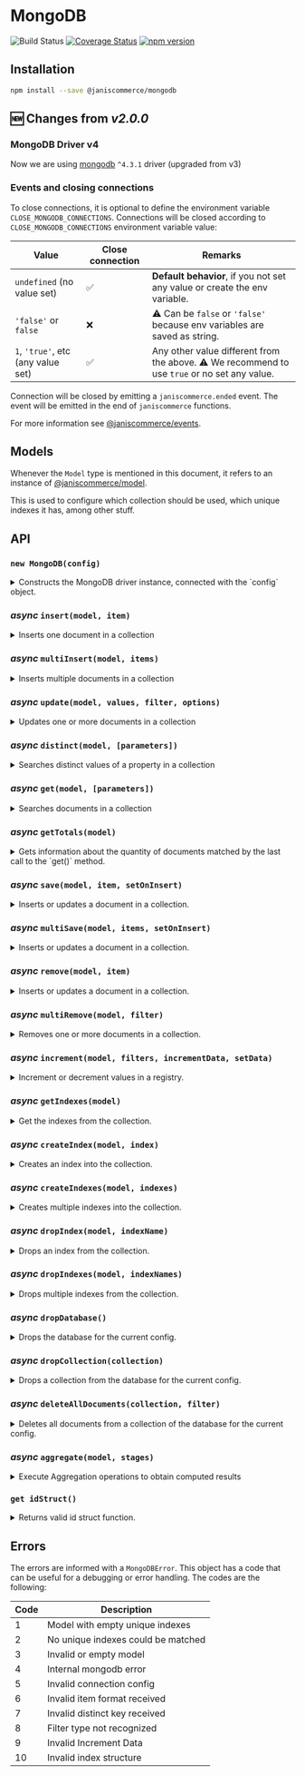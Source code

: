 
# MongoDB

![Build Status](https://github.com/janis-commerce/mongodb/workflows/Build%20Status/badge.svg)
[![Coverage Status](https://coveralls.io/repos/github/janis-commerce/mongodb/badge.svg?branch=master)](https://coveralls.io/github/janis-commerce/mongodb?branch=master)
[![npm version](https://badge.fury.io/js/%40janiscommerce%2Fmongodb.svg)](https://www.npmjs.com/package/@janiscommerce/mongodb)

## Installation

```sh
npm install --save @janiscommerce/mongodb
```

## :new: Changes from _v2.0.0_

### MongoDB Driver v4

Now we are using [mongodb](https://www.npmjs.com/package/mongodb) `^4.3.1` driver (upgraded from v3)

### Events and closing connections

To close connections, it is optional to define the environment variable `CLOSE_MONGODB_CONNECTIONS`.
Connections will be closed according to `CLOSE_MONGODB_CONNECTIONS` environment variable value:

| Value | Close connection | Remarks |
|-------|------------------|---------|
| `undefined` (no value set) | :white_check_mark: | **Default behavior**, if you not set any value or create the env variable. |
| `'false'` or `false` | :x: | :warning: Can be `false` or `'false'` because env variables are saved as string. |
| `1`, `'true'`, etc (any value set) | :white_check_mark: | Any other value different from the above. :warning:  We recommend to use `true` or no set any value. |

Connection will be closed by emitting a `janiscommerce.ended` event. The event will be emitted in the end of `janiscommerce` functions.

For more information see [@janiscommerce/events](https://www.npmjs.com/package/@janiscommerce/events).

## Models
Whenever the `Model` type is mentioned in this document, it refers to an instance of [@janiscommerce/model](https://www.npmjs.com/package/@janiscommerce/model).

This is used to configure which collection should be used, which unique indexes it has, among other stuff.

## API

### `new MongoDB(config)`

<details>

<summary>Constructs the MongoDB driver instance, connected with the `config` object.</summary>

**Properties:**

- host `String` (optional): MongoDB host, default: `localhost`
- protocol `String` (optional): host protocol, default: `mongodb://`
- port `Number` (optional): host port, default none
- user `String` (optional): host username, default none
- password `String` (optional): host user password, default none
- database `String` **(required)**: MongoDB database
- limit `Number` (optional): Default limit for `get`/`getTotals` operations, default: `500`

**Usage:**
```js
const MongoDB = require('@janiscommerce/mongodb');

const Model = require('./myModel');

const mongo = new MongoDB({
   protocol: 'mongodb://',
   host: 'localhost',
   port: 27017
   user: 'some-user',
   password: 'super-secure-password',
   database: 'great-database'
});

const model = new Model();

// await mongo.[methodName](model);
```

</details>

### ***async*** `insert(model, item)`

<details>
<summary>Inserts one document in a collection</summary>

- model: `Model`: A model instance
- item: `Object`: The item to save in the collection

- Resolves `String`: The *ID* of the inserted item or rejects on failure.

**Usage:**
```js
await mongo.insert(model, {
   id: 1,
   name: 'test'
});
// > '000000054361564751d8516f'
```

</details>

### ***async*** `multiInsert(model, items)`

<details>
<summary>Inserts multiple documents in a collection</summary>

- model: `Model`: A model instance
- item: `Array<Object>`: The items to save in the collection

- Resolves `Array<Object>`: Items inserted
- Rejects `Error` When something bad occurs

**Usage:**
```js
await mongo.multiInsert(model, [
   { id: 2, name: 'test 1' },
   { id: 3, name: 'test 2' },
   { id: 4, name: 'test 3' }
]);
// > true
```

</details>

### ***async*** `update(model, values, filter, options)`

<details>
<summary>Updates one or more documents in a collection</summary>

- model: `Model`: A model instance
- values: `Object` or `Array<Object>`: The values to set in the documents
- filter: `Object`: Filter criteria to match documents
- options: `Object`: Optional parameters (such as [arrayFilters](https://docs.mongodb.com/v3.6/release-notes/3.6/#arrayfilters)) of the query [See more](https://docs.mongodb.com/v3.6/reference/method/db.collection.updateMany/#definition)

- Resolves `Number`: The number of modified documents
- Rejects `Error` When something bad occurs

**Usage:**
```js
// Updating an item
await mongo.update(
   model,
   { name: 'foobar', color: 'red' }, // the values to update
   { id: 1 } // the filter
);
// > 1

// Updating the enire collection...
await mongo.update(
   model,
   { status: 'active' }, // the values to update
);
// > Number

// Updating certain elements of an array
/* Sample document to match
{
	_id: ObjectID('5df0151dbc1d570011949d86'),
	items: [{ name: 'foo', price: 90 },{ name: 'bar', price: 45 }]
}
*/
await mongo.update(
   model,
   { $set: { "items.$[elem].price" : 100 } }, // the values to update
   {}
   { arrayFilters: [ { "elem.price": { $gte: 85 } } ] }
)
// > Number
/* Output
{
	_id: ObjectID('5df0151dbc1d570011949d86'),
	items: [{ name: 'foo', price: 100 },{ name: 'bar', price: 45 }]
}
*/
```

</details>

### ***async*** `distinct(model, [parameters])`

<details>
<summary>Searches distinct values of a property in a collection</summary>

- model: `Model`: A model instance
- parameters: `Object` (optional): The query parameters. Default: `{}`. It only accepts `key` (the field name to get distinct values from, and `filters` -- described below in `get()` method)

- Resolves `Array<Object>`: An array of documents
- Rejects `Error` When something bad occurs

**Usage:**
```js
await mongo.distinct(model, { key: 'color', filters: { status: 'active' } });
// > ['Red', 'Blue']

```

</details>

### ***async*** `get(model, [parameters])`

<details>
<summary>Searches documents in a collection</summary>

- model: `Model`: A model instance
- parameters: `Object` (optional): The query parameters. Default: `{}`

- Resolves `Array<Object>`: An array of documents
- Rejects `Error` When something bad occurs

**Available parameters: (all of them are optional)**

- order `Object`: Sets the sorting criteria of the matched documents, for example: `{ myField: 'asc', myOtherField: 'desc' }`
- limit `Number`: Sets the page size when fetching documents. Defaults to the limit of the constructor.
- page `Number`: Sets the current page to retrieve.
- filters `Object|Array<Object>`: Sets the criteria to match documents. An object means AND operation between multiple filters. An array mean an OR operation. See examples [below](#filters).

Parameters example:
```js
{
   limit: 1000, // Default 500 from config
   page: 2,
   order: {
      itemField: 'asc'
   },
   filters: {
      itemField: 'foobar',
      otherItemField: {
         'value': ['foo', 'bar'],
         'type' : 'in'
      }
   }
}
```

#### Filters

The filters have a simpler structure than raw mongo filters, in order to simplify it's usage.

**Filter types**

The filter types can be defined in the model static getter `fields` like this:
```js
class MyModel extends Model {
	static get fields() {
		return {
			myField: {
				type: 'greaterOrEqual'
			}
		}
	}
}
```

It can also be overriden in each query like this:
```js
mongodb.get(myModel, {
	filters: {
		myField: {
			type: 'lesserOrEqual',
			value: 10
		}
	}
});
```

The following table shows all the supported filter types, and it's equivalence:

| Type           | Mongo equivalence |
| -------------- | ----------------- |
| equal          | $eq               |
| notEqual       | $ne               |
| greater        | $gt               |
| greaterOrEqual | $gte              |
| lesser         | $lt               |
| lesserOrEqual  | $lte              |
| in             | $in               |
| notIn          | $nin              |
| search         | $regex            |
| all            | $all              |
| exists         | $exists           |
| text           | $text             |
| elemMatch      | $elemMatch        |
| nearSphere     | $nearSphere       |
| geoIntersects  | $geoIntersects    |

If the type isn't defined in the model nor in the query, it defaults to `equal` for single valued filters or `in` for multivalued filter.

You can also pass an _unsupported_ mongodb `type` (it must start with the `$` character, for example: `$mod`).

**Internal field names**

The name of a filter and the field that it will match can differ. To achieve that, you must declare it in the model static getter `fields`:

```js
class MyModel extends Model {
	static get fields() {
		return {
			externalFieldName: {
				field: 'internalFieldName'
			}
		}
	}
}
```

**Mongo ObjectIds**

The fields of type `ObjectId` can be defined in the model this way:
```js
class MyModel extends Model {
	static get fields() {
		return {
			someIdField: {
				isID: true
			}
		}
	}
}
```

The package will handle the `string` to `ObjectId` conversion automatically for you. The `id` field is also automatically mapped to `_id` and converted to an `ObjectId`

It also maps `_id` field to `id` when retrieving documents.

**Example**

Putting it all together, here's a complete example with all possible configurations:

```js

class MyModel extends Model {
	static get fields() {
		return {
			otherIdField: {
				isID: true
			},
			greaterField: {
				type: 'greaterOrEqual'
			},
			overridenField: {
				type: 'search'
			},
			externalFieldName: {
				field: 'internalFieldName'
			}
		}
	}
}

mongodb.get(myModel, {
	filters: {
		id: '5df0151dbc1d570011949d86',
		otherIdField: ['5df0151dbc1d570011949d87', '5df0151dbc1d570011949d88'],
		greaterField: 15,
		overridenField: {
			type: 'exists',
			value: true
		},
		externalFieldName: true,
		someOtherField: ['foo', 'bar']
	}
});

// This is converted to the following mongo filter:
{
	id: {
		$eq: ObjectId('5df0151dbc1d570011949d86') // Automatically converted to ObjectId, default $eq type
	},
	otherIdField: {
		$in: [ObjectId('5df0151dbc1d570011949d87'), ObjectId('5df0151dbc1d570011949d88')] // Converted to ObjectId by model, default $in type
	},
	greaterField: {
		$gte: 15 // $gte type defined by model
	},
	overridenField: {
		$exists: true // $exists type overriden by query
	},
	internalFieldName: {
		$eq: true // Field name defined by model, default $eq type
	},
	someOtherField: {
		$in: ['foo', 'bar'] // Default $in type
	}
}
```

#### Nested filters
If you want to filter by fields inside objects, you can use nested filters. For example:
```js
{

/* Sample document to match
{
	_id: ObjectID('5df0151dbc1d570011949d86'),
	someField: {
		foo: 'bar'
	}
}
*/
mongodb.get(myModel, {
	filters: {
		'someField.foo': 'bar'
	}
});
```

**Usage:**
```js
await mongo.get(model, {})
// > [ ... ] // Every document in the collection, up to 500 documents.

// finding documents with a specific filter
await mongo.get(model, { filters: { id: 1 } })
// > [{ id: 1, name: 'foobar' }]

// finding the page 2 of elements with value "foo" with a page size of 10 elements.
await mongo.get(model, { limit: 10, page: 2 filters: { name: 'foo' } })
// > [ ... ] // The second page of 10 documents matching name equals to 'foo'.

// finding all entries ordered descendently by id
await mongo.get(model, { order: { id: 'desc' } });
// > [ ... ] // Every document in the collection, ordered by descending id, up to 500 documents.
```

</details>

### ***async*** `getTotals(model)`

<details>
<summary>Gets information about the quantity of documents matched by the last call to the `get()` method.</summary>

- model: `Model`: A model instance used for the query. **IMPORTANT**: This must be the same instance.

- Resolves `Object`: An object containing the totalizers
- Rejects `Error` When something bad occurs

Return example:
```js
{
   total: 140,
   pageSize: 60,
   pages: 3,
   page: 1
}
```

If the last query response was empty, it will just return the `total` and `pages` properties with a value of zero.

**Since *UNRELEASED*:**
- If no query was executed before, it will return the totals of the whole collection without filters.

**Usage:**
```js
// getTotals
result = await mongo.getTotals(model);
// > { page: 1, limit: 500, pages: 1, total: 4 }
```

</details>

### ***async*** `save(model, item, setOnInsert)`

<details>
<summary>Inserts or updates a document in a collection.</summary>

- model: `Model`: A model instance used for the query.
- item: `Object`: The item to upsert in the collection
- setOnInsert: `Object`: Default values to insert on Items.

- Resolves `Object`: An object containing the totalizers
- Rejects `Error` When something bad occurs

This operation uses unique indexes in order to update existing documents. If `id` is provided in the item, it will be used. Otherwise, it will try to match a unique index defined in the model. If no unique index can be matched by the item, it will reject an error.

**Usage:**
```js
// save insert
await mongo.save(model, {
   unique: 1,
   name: 'test'
});
// > '000000054361564751d8516f'

// save update
await mongo.save(model, {
   id: '00000058faf66849077316ba',
   unique: 1,
   name: 'test'
});
// > '00000058faf66849077316ba'

// save update
await mongo.save(model, {
   unique: 2,
   name: 'test-2'
}, { status: 'active' });
// > '00000058faf66849077316bb'
/* In DB:
{
   _id: '00000058faf66849077316bb',
   unique: 2,
   name: 'test-2',
   dateCreated: ISODate("2020-01-14T14:01:29.170Z"),
   status: 'active'
}
*/

// save update
await mongo.save(model, {
   unique: 2,
   name: 'test-2',
   status: 'inactive'
}, { status: 'active' });
// > '00000058faf66849077316bb'
/* In DB:
{
   _id: '00000058faf66849077316bb',
   unique: 2,
   name: 'test-2',
   dateCreated: ISODate("2020-01-14T14:01:29.170Z"),
   status: 'inactive'
}
*/
```
</details>

### ***async*** `multiSave(model, items, setOnInsert)`

<details>
<summary>Inserts or updates a document in a collection.</summary>

- model: `Model`: A model instance used for the query.
- items: `Array<Object>`: The items to upsert in the collection
- setOnInsert: `Object`: Default values to insert on Items.

- Resolves `Boolean`: `true` if items can be upserted
- Rejects `Error` When something bad occurs

**Usage:**
```js
await mongo.multiSave(model, [
   { id: 1, name: 'test 1' },
   { id: 2, name: 'test 2' },
   { id: 3, name: 'test 3' }
]);
// > true
```

</details>

### ***async*** `remove(model, item)`

<details>
<summary>Inserts or updates a document in a collection.</summary>

- model: `Model`: A model instance used for the query.
- item: `Object`: The items to be removed

- Resolves `Boolean`: `true` if one document was removed. `false` otherwise.
- Rejects `Error` When something bad occurs

This operation uses unique indexes in order to remove an existing document. If `id` is provided in the item, it will be used. Otherwise, it will try to match a unique index defined in the model. If no unique index can be matched by the item, it will reject an error.

**Usage:**
```js
await mongo.remove(model, { id: '0000000055f2255a1a8e0c54' });
// > true|false
```

</details>

### ***async*** `multiRemove(model, filter)`

<details>
<summary>Removes one or more documents in a collection.</summary>

- model: `Model`: A model instance
- filter: `Object`: Filter criteria to match documents

- Resolves `Number`: Number that represents the amount of removed documents.
- Rejects `Error` When something bad occurs

**Usage:**
```js
await mongo.multiRemove(model, { name: { type: 'search', value: 'test' } });
// > 5
```

</details>

### ***async*** `increment(model, filters, incrementData, setData)`

<details>
<summary>Increment or decrement values in a registry.</summary>

- model: `Model`: A model instance used for the query.
- filters: `Object`: Unique Filter criteria to match documents
- incrementData: `Object`: The fields with the values to increment or decrement to updated in the collection (values must be *number* type).
- setData: `Object`: extra data to be updated in the registry

- Resolves `Object`: An object containing the updated registry
- Rejects `Error` When something bad occurs

**Usage:**
```js
await mongo.increment(model, { status: 'pending' }, { pendingDaysQuantity: 1 }, { updatedDate: new Date() });
/* Output:
{
   _id: ObjectID('5df0151dbc1d570011949d86'),
   status: 'pending',
   pendingDaysQuantity: 4
   updatedDate:ISODate("2020-11-09T14:01:29.170Z")
}
*/
```

</details>

### ***async*** `getIndexes(model)`

<details>
<summary>Get the indexes from the collection.</summary>

- model `Model`: A model instance

- Resolves `Array<object>`: An array with the collection indexes
- Rejects `Error`: When something bad occurs

This method also format the received indexes from MongoDB by getting only the fields `name`, `key` and `unique`.

**Usage:**
```js
await mongo.getIndexes(model);
// > [{name: 'some-index', key: { field: 1 }, unique: false}]
```

</details>

### ***async*** `createIndex(model, index)`

<details>
<summary>Creates an index into the collection.</summary>

- model `Model`: A model instance
- index `Object`: An object with the following properties:
   - name `String` (Required): The index name
   - key `Object` (Required): The index key with the fields to index
   - unique `Boolean` (Optional): Indicates if the index must be unique or not

- Resolves `Boolean`: `true` if the index was successfully created
- Rejects `Error`: When something bad occurs

**Usage:**
```js
await mongo.createIndex(model, {
   name: 'some-index',
   key: { field: 1 },
   unique: true
});
// > true
```

</details>

### ***async*** `createIndexes(model, indexes)`

<details>
<summary>Creates multiple indexes into the collection.</summary>

- model `Model`: A model instance
- indexes `Array<object>`: An array with the indexes to create (index object structure defined in `createIndex` method)

- Resolves `Boolean`: `true` if the indexes was successfully created
- Rejects `Error`: When something bad occurs

**Usage:**
```js
await mongo.createIndexes(model, [
   {
      name: 'some-index',
      key: { field: 1 },
      unique: true
   },
   {
      name: 'other-index',
      key: { otherField: 1 }
   }
]);
// > true
```

</details>

### ***async*** `dropIndex(model, indexName)`

<details>
<summary>Drops an index from the collection.</summary>

- model `Model`: A model instance
- indexName: `String`: The name of the index to drop

- Resolves `Boolean`: `true` if the index was successfully dropped
- Rejects `Error`: When something bad occurs

**Usage:**
```js
await mongo.dropIndex(model, 'some-index');
// > true
```

</details>

### ***async*** `dropIndexes(model, indexNames)`

<details>
<summary>Drops multiple indexes from the collection.</summary>

- model `Model`: A model instance
- indexNames: `Array<string>`: The names of the indexs to drop

- Resolves `Boolean`: `true` if the index was successfully dropped
- Rejects `Error`: When something bad occurs

**Usage:**
```js
await mongo.dropIndexes(model, ['some-index', 'other-index'])
// > true
```

</details>

### ***async*** `dropDatabase()`

<details>
<summary>Drops the database for the current config.</summary>

- Resolves `Boolean`: `true` if the database was successfully dropped, false otherwise.
- Rejects `Error`: When something bad occurs

**Usage:**
```js
await mongo.dropDatabase();
// > true|false
```

</details>

</details>

### ***async*** `dropCollection(collection)`

<details>
<summary>Drops a collection from the database for the current config.</summary>

- collection: `String`: The collection name.

- Resolves `Boolean`: `true` if the collection was successfully dropped, false otherwise.
- Rejects `Error`: When something bad occurs

**Usage:**
```js
await mongo.dropCollection('my-collection');
// > true|false
```

</details>

</details>

### ***async*** `deleteAllDocuments(collection, filter)`

<details>
<summary>Deletes all documents from a collection of the database for the current config.</summary>

- collection: `String`: The collection name.
- filter: `Object`: Filter criteria to match documents

- Resolves `Integer`: With the count of deleted documents.
- Rejects `Error`: When something bad occurs

**Usage:**
```js
await mongo.deleteAllDocuments('my-collection');
// > 49
```

</details>

### ***async*** `aggregate(model, stages)`

<details>
<summary>Execute Aggregation operations to obtain computed results</summary>

- model: `Model`: A model instance used for the query.
- stages: `[Object]`: An array with the aggregation stages. See [Pipelines Stages - MongoDB documentation](https://www.mongodb.com/docs/manual/aggregation/#std-label-aggregation-pipeline-intro) for more information.

- Resolves `[Object]`: The results of executing the stages. The array may contain one document or multiple documents.
- Rejects `Error` When something bad occurs

To learn more about aggregation, see [MongoDB documentation](https://www.mongodb.com/docs/manual/aggregation/#std-label-aggregation-pipeline-intro)

**Usage:**
```js
await mongo.aggregate(model, [
	{ $match: { id: '0000000055f2255a1a8e0c54' } }, // find the document with that id
	{ $unset: 'category' }, // Removes the category field
]);
/* > [
	{
		id: '0000000055f2255a1a8e0c54',
		name: 'Product 1',
		description: 'Product 1 description'
	}
]
*/
```

</details>

### `get idStruct()`

<details>
<summary>Returns valid id struct function.</summary>

- Returns `Function`: struct function to validate ids.
- Rejects `Error`: When received id is not of type `objectId`.

**Usage:**
```js
	mongo.idStruct('6282c2484f64bffff55bcd7c');
```

</details>

## Errors

The errors are informed with a `MongoDBError`.
This object has a code that can be useful for a debugging or error handling.
The codes are the following:

| Code | Description                        |
|------|----------------------------------- |
| 1    | Model with empty unique indexes    |
| 2    | No unique indexes could be matched |
| 3    | Invalid or empty model             |
| 4    | Internal mongodb error             |
| 5    | Invalid connection config          |
| 6    | Invalid item format received       |
| 7    | Invalid distinct key received      |
| 8    | Filter type not recognized         |
| 9    | Invalid Increment Data             |
| 10   | Invalid index structure            |
